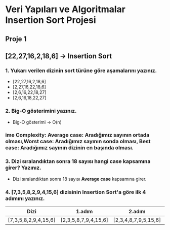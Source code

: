 # Veri Yapıları ve Algoritmalar Insertion Sort Projesi

## Proje 1
## [22,27,16,2,18,6] -> Insertion Sort
### 1. Yukarı verilen dizinin sort türüne göre aşamalarını yazınız.

 - [22,27,16,2,18,6] 
 - [2,27,16,22,18,6] 
 - [2,6,16,22,18,27] 
 - [2,6,16,18,22,27]

### 2. Big-O gösterimini yazınız.

 - Big-O gösterimi -> O(n)

### ime Complexity: Average case: Aradığımız sayının ortada olması,Worst case: Aradığımız sayının sonda olması, Best case: Aradığımız sayının dizinin en başında olması.
### 3. Dizi sıralandıktan sonra 18 sayısı hangi case kapsamına girer? Yazınız.

 - Dizi sıralandıktan sonra 18 sayısı **Average case** kapsamına girer.

### 4. [7,3,5,8,2,9,4,15,6] dizisinin Insertion Sort'a göre ilk 4 adımını yazınız.

  Dizi | 1.adım | 2.adım | 3.adım | 4.adım |
  |-|-|-|-|-|
  [7,3,5,8,2,9,4,15,6]  | [2,3,5,8,7,9,4,15,6]  | [2,3,4,8,7,9,5,15,6]  | [2,3,4,5,7,9,8,15,6]  | [2,3,4,5,6,9,8,15,7]
